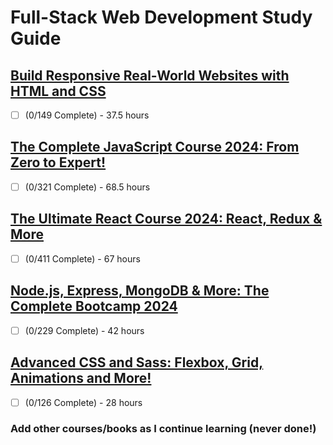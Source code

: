 # Full-Stack Web Development Study Guide

## [Build Responsive Real-World Websites with HTML and CSS](https://www.udemy.com/course/design-and-develop-a-killer-website-with-html5-and-css3/)
- [ ] (0/149 Complete) - 37.5 hours

## [The Complete JavaScript Course 2024: From Zero to Expert!](https://www.udemy.com/course/the-complete-javascript-course/)
- [ ] (0/321 Complete) - 68.5 hours

## [The Ultimate React Course 2024: React, Redux & More](https://www.udemy.com/course/the-ultimate-react-course/)
- [ ] (0/411 Complete) - 67 hours

## [Node.js, Express, MongoDB & More: The Complete Bootcamp 2024](https://www.udemy.com/course/nodejs-express-mongodb-bootcamp/)
- [ ] (0/229 Complete) - 42 hours

## [Advanced CSS and Sass: Flexbox, Grid, Animations and More!](https://www.udemy.com/course/advanced-css-and-sass/)
- [ ] (0/126 Complete) - 28 hours
  
### Add other courses/books as I continue learning (never done!)




